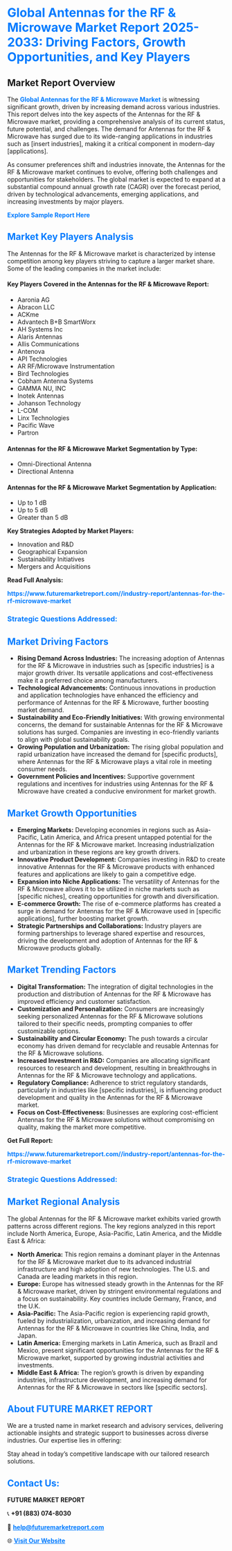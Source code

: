 <h1 style="color: #007BFF;">Global Antennas for the RF & Microwave Market Report 2025-2033: Driving Factors, Growth Opportunities, and Key Players</h1>

<section id="overview">
<h2>Market Report Overview</h2>
<p>The <a href="https://www.futuremarketreport.com//industry-report/antennas-for-the-rf-microwave-market" style="color: #007BFF; text-decoration: none;"><strong>Global Antennas for the RF & Microwave Market</strong></a> is witnessing significant growth, driven by increasing demand across various industries. This report delves into the key aspects of the Antennas for the RF & Microwave market, providing a comprehensive analysis of its current status, future potential, and challenges. The demand for Antennas for the RF & Microwave has surged due to its wide-ranging applications in industries such as [insert industries], making it a critical component in modern-day [applications].</p>
<p>As consumer preferences shift and industries innovate, the Antennas for the RF & Microwave market continues to evolve, offering both challenges and opportunities for stakeholders. The global market is expected to expand at a substantial compound annual growth rate (CAGR) over the forecast period, driven by technological advancements, emerging applications, and increasing investments by major players.</p>
</section>

<section id="overview">
<p><a href="https://www.futuremarketreport.com//request-sample/reportId=47323" style="color: #007BFF; text-decoration: none;"><strong>Explore Sample Report Here</strong></a></p>
</section>

<section id="key-players">
<h2 style="color: #007BFF;">Market Key Players Analysis</h2>
<p>The Antennas for the RF & Microwave market is characterized by intense competition among key players striving to capture a larger market share. Some of the leading companies in the market include:</p>
<h4>Key Players Covered in the Antennas for the RF & Microwave Report:</h4>
<ul><li>Aaronia AG</li><li>Abracon LLC</li><li>ACKme</li><li>Advantech B+B SmartWorx</li><li>AH Systems Inc</li><li>Alaris Antennas</li><li>Allis Communications</li><li>Antenova</li><li>API Technologies</li><li>AR RF/Microwave Instrumentation</li><li>Bird Technologies</li><li>Cobham Antenna Systems</li><li>GAMMA NU, INC</li><li>Inotek Antennas</li><li>Johanson Technology</li><li>L-COM</li><li>Linx Technologies</li><li>Pacific Wave</li><li>Partron</li></ul>
<h4>Antennas for the RF & Microwave Market Segmentation by Type:</h4>
<ul><li>Omni-Directional Antenna</li><li>Directional Antenna</li></ul>

<h4>Antennas for the RF & Microwave Market Segmentation by Application:</h4>
<ul><li>Up to 1 dB</li><li>Up to 5 dB</li><li>Greater than 5 dB</li></ul>
<p><strong>Key Strategies Adopted by Market Players:</strong></p>
<ul>
<li>Innovation and R&D</li>
<li>Geographical Expansion</li>
<li>Sustainability Initiatives</li>
<li>Mergers and Acquisitions</li>
</ul>
</section>

<section>
<p><strong>Read Full Analysis: </strong></p><a href="https://www.futuremarketreport.com//industry-report/antennas-for-the-rf-microwave-market" style="color: #007BFF; text-decoration: none;"><strong>https://www.futuremarketreport.com//industry-report/antennas-for-the-rf-microwave-market</strong></a>
<h3 style="color: #007BFF;">Strategic Questions Addressed:</h3>
</section>

<section id="driving-factors">
<h2 style="color: #007BFF;">Market Driving Factors</h2>
<ul>
<li><strong>Rising Demand Across Industries:</strong> The increasing adoption of Antennas for the RF & Microwave in industries such as [specific industries] is a major growth driver. Its versatile applications and cost-effectiveness make it a preferred choice among manufacturers.</li>
<li><strong>Technological Advancements:</strong> Continuous innovations in production and application technologies have enhanced the efficiency and performance of Antennas for the RF & Microwave, further boosting market demand.</li>
<li><strong>Sustainability and Eco-Friendly Initiatives:</strong> With growing environmental concerns, the demand for sustainable Antennas for the RF & Microwave solutions has surged. Companies are investing in eco-friendly variants to align with global sustainability goals.</li>
<li><strong>Growing Population and Urbanization:</strong> The rising global population and rapid urbanization have increased the demand for [specific products], where Antennas for the RF & Microwave plays a vital role in meeting consumer needs.</li>
<li><strong>Government Policies and Incentives:</strong> Supportive government regulations and incentives for industries using Antennas for the RF & Microwave have created a conducive environment for market growth.</li>
</ul>
</section>

<section id="growth-opportunities">
<h2 style="color: #007BFF;">Market Growth Opportunities</h2>
<ul>
<li><strong>Emerging Markets:</strong> Developing economies in regions such as Asia-Pacific, Latin America, and Africa present untapped potential for the Antennas for the RF & Microwave market. Increasing industrialization and urbanization in these regions are key growth drivers.</li>
<li><strong>Innovative Product Development:</strong> Companies investing in R&D to create innovative Antennas for the RF & Microwave products with enhanced features and applications are likely to gain a competitive edge.</li>
<li><strong>Expansion into Niche Applications:</strong> The versatility of Antennas for the RF & Microwave allows it to be utilized in niche markets such as [specific niches], creating opportunities for growth and diversification.</li>
<li><strong>E-commerce Growth:</strong> The rise of e-commerce platforms has created a surge in demand for Antennas for the RF & Microwave used in [specific applications], further boosting market growth.</li>
<li><strong>Strategic Partnerships and Collaborations:</strong> Industry players are forming partnerships to leverage shared expertise and resources, driving the development and adoption of Antennas for the RF & Microwave products globally.</li>
</ul>
</section>

<section id="trending-factors">
<h2 style="color: #007BFF;">Market Trending Factors</h2>
<ul>
<li><strong>Digital Transformation:</strong> The integration of digital technologies in the production and distribution of Antennas for the RF & Microwave has improved efficiency and customer satisfaction.</li>
<li><strong>Customization and Personalization:</strong> Consumers are increasingly seeking personalized Antennas for the RF & Microwave solutions tailored to their specific needs, prompting companies to offer customizable options.</li>
<li><strong>Sustainability and Circular Economy:</strong> The push towards a circular economy has driven demand for recyclable and reusable Antennas for the RF & Microwave solutions.</li>
<li><strong>Increased Investment in R&D:</strong> Companies are allocating significant resources to research and development, resulting in breakthroughs in Antennas for the RF & Microwave technology and applications.</li>
<li><strong>Regulatory Compliance:</strong> Adherence to strict regulatory standards, particularly in industries like [specific industries], is influencing product development and quality in the Antennas for the RF & Microwave market.</li>
<li><strong>Focus on Cost-Effectiveness:</strong> Businesses are exploring cost-efficient Antennas for the RF & Microwave solutions without compromising on quality, making the market more competitive.</li>
</ul>
</section>

<section>
<p><strong>Get Full Report: </strong></p><a href="https://www.futuremarketreport.com//industry-report/antennas-for-the-rf-microwave-market" style="color: #007BFF; text-decoration: none;"><strong>https://www.futuremarketreport.com//industry-report/antennas-for-the-rf-microwave-market</strong></a>
<h3 style="color: #007BFF;">Strategic Questions Addressed:</h3>
</section>


<section id="regional-analysis">
<h2 style="color: #007BFF;">Market Regional Analysis</h2>
<p>The global Antennas for the RF & Microwave market exhibits varied growth patterns across different regions. The key regions analyzed in this report include North America, Europe, Asia-Pacific, Latin America, and the Middle East & Africa:</p>
<ul>
<li><strong>North America:</strong> This region remains a dominant player in the Antennas for the RF & Microwave market due to its advanced industrial infrastructure and high adoption of new technologies. The U.S. and Canada are leading markets in this region.</li>
<li><strong>Europe:</strong> Europe has witnessed steady growth in the Antennas for the RF & Microwave market, driven by stringent environmental regulations and a focus on sustainability. Key countries include Germany, France, and the U.K.</li>
<li><strong>Asia-Pacific:</strong> The Asia-Pacific region is experiencing rapid growth, fueled by industrialization, urbanization, and increasing demand for Antennas for the RF & Microwave in countries like China, India, and Japan.</li>
<li><strong>Latin America:</strong> Emerging markets in Latin America, such as Brazil and Mexico, present significant opportunities for the Antennas for the RF & Microwave market, supported by growing industrial activities and investments.</li>
<li><strong>Middle East & Africa:</strong> The region’s growth is driven by expanding industries, infrastructure development, and increasing demand for Antennas for the RF & Microwave in sectors like [specific sectors].</li>
</ul>
</section>

<footer>
<h2 style="color: #007BFF;">About FUTURE MARKET REPORT</h2>
<p>We are a trusted name in market research and advisory services, delivering actionable insights and strategic support to businesses across diverse industries. Our expertise lies in offering:</p>

<p>Stay ahead in today’s competitive landscape with our tailored research solutions.</p>

<h2 style="color: #007BFF;">Contact Us:</h2>
<p><strong>FUTURE MARKET REPORT</strong></p>
<p>📞 <strong>+91 (883) 074-8030</strong></p>
<p>📧 <strong><a href="mailto:help@futuremarketreport.com" style="color: #007BFF;">help@futuremarketreport.com</a></strong></p>
<p>🌐 <strong><a href="https://www.futuremarketreport.com/" style="color: #007BFF;">Visit Our Website</a></strong></p>
</footer>